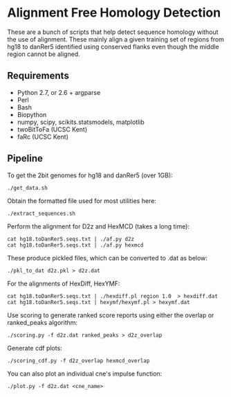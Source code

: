 Alignment Free Homology Detection
=================================
These are a bunch of scripts that help detect sequence homology
without the use of alignment. These mainly align a given training
set of regions from hg18 to danRer5 identified using conserved
flanks even though the middle region cannot be aligned.

Requirements
------------
 * Python 2.7, or 2.6 + argparse
 * Perl
 * Bash
 * Biopython
 * numpy, scipy, scikits.statsmodels, matplotlib
 * twoBitToFa (UCSC Kent)
 * faRc (UCSC Kent)

Pipeline
--------
To get the 2bit genomes for hg18 and danRer5 (over 1GB):
    
    ./get_data.sh

Obtain the formatted file used for most utilities here:

    ./extract_sequences.sh

Perform the alignment for D2z and HexMCD (takes a long time):

    cat hg18.toDanRer5.seqs.txt | ./af.py d2z
    cat hg18.toDanRer5.seqs.txt | ./af.py hexmcd

These produce pickled files, which can be converted to .dat as below:

    ./pkl_to_dat d2z.pkl > d2z.dat

For the alignments of HexDiff, HexYMF:

    cat hg18.toDanRer5.seqs.txt | ./hexdiff.pl region 1.0  > hexdiff.dat
    cat hg18.toDanRer5.seqs.txt | hexymf/hexymf.pl > hexymf.dat

Use scoring to generate ranked score reports using either the
overlap or ranked_peaks algorithm:

    ./scoring.py -f d2z.dat ranked_peaks > d2z_overlap

Generate cdf plots:

    ./scoring_cdf.py -f d2z_overlap hexmcd_overlap

You can also plot an individual cne's impulse function:

    ./plot.py -f d2z.dat <cne_name>
